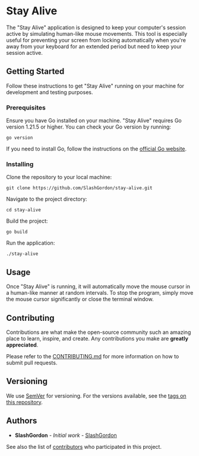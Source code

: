 # Stay Alive

The "Stay Alive" application is designed to keep your computer's session active by simulating human-like mouse movements. This tool is especially useful for preventing your screen from locking automatically when you're away from your keyboard for an extended period but need to keep your session active.

## Getting Started

Follow these instructions to get "Stay Alive" running on your machine for development and testing purposes.

### Prerequisites

Ensure you have Go installed on your machine. "Stay Alive" requires Go version 1.21.5 or higher. You can check your Go version by running:

`go version`

If you need to install Go, follow the instructions on the [official Go website](https://golang.org/doc/install).

### Installing

Clone the repository to your local machine:

`git clone https://github.com/SlashGordon/stay-alive.git`

Navigate to the project directory:

`cd stay-alive`

Build the project:

`go build`

Run the application:

`./stay-alive`


## Usage

Once "Stay Alive" is running, it will automatically move the mouse cursor in a human-like manner at random intervals. To stop the program, simply move the mouse cursor significantly or close the terminal window.

## Contributing

Contributions are what make the open-source community such an amazing place to learn, inspire, and create. Any contributions you make are **greatly appreciated**.

Please refer to the [CONTRIBUTING.md](LINK_TO_CONTRIBUTING_GUIDELINES) for more information on how to submit pull requests.

## Versioning

We use [SemVer](http://semver.org/) for versioning. For the versions available, see the [tags on this repository](https://github.com/SlashGordon/stay-alive/tags).

## Authors

* **SlashGordon** - *Initial work* - [SlashGordon](https://github.com/SlashGordon)

See also the list of [contributors](https://github.com/SlashGordon/stay-alive/contributors) who participated in this project.